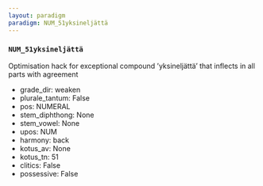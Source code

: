 ```yaml
---
layout: paradigm
paradigm: NUM_51yksineljättä
---
```

### ` NUM_51yksineljättä `

Optimisation hack for exceptional compound ’yksineljättä’ that inflects in all parts with agreement
* grade_dir: weaken
* plurale_tantum: False
* pos: NUMERAL
* stem_diphthong: None
* stem_vowel: None
* upos: NUM
* harmony: back
* kotus_av: None
* kotus_tn: 51
* clitics: False
* possessive: False

